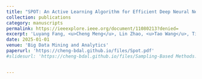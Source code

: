 ```yaml
---
title: "SPOT: An Active Learning Algorithm for Efficient Deep Neural Network Training"
collection: publications
category: manuscripts
permalink: https://ieeexplore.ieee.org/document/11080213?denied=
excerpt: 'Luyang Fang, <u>Cheng Meng</u>, Lin Zhao, <u>Tao Wang</u>, Tianming Liu, Wenxuan Zhong'
date: 2025-01-01
venue: 'Big Data Mining and Analytics'
paperurl: 'https://cheng-bdal.github.io/files/Spot.pdf'
#slidesurl: 'https://cheng-bdal.github.io/files/Sampling-Based Methods.pdf'


---
```



